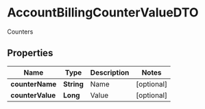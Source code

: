 

# AccountBillingCounterValueDTO

Counters

## Properties

| Name | Type | Description | Notes |
|------------ | ------------- | ------------- | -------------|
|**counterName** | **String** | Name |  [optional] |
|**counterValue** | **Long** | Value |  [optional] |



